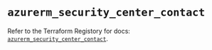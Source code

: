 # `azurerm_security_center_contact`

Refer to the Terraform Registory for docs: [`azurerm_security_center_contact`](https://registry.terraform.io/providers/hashicorp/azurerm/3.83.0/docs/resources/security_center_contact).
